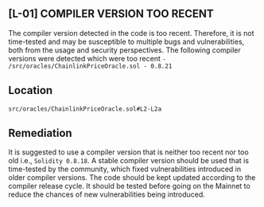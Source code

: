 ## [L-01] COMPILER VERSION TOO RECENT
The compiler version detected in the code is too recent. 
Therefore, it is not time-tested and may be susceptible to multiple bugs and vulnerabilities, both from the usage and security perspectives. 
The following compiler versions were detected which were too recent `- /src/oracles/ChainlinkPriceOracle.sol - 0.8.21`
## Location
`src/oracles/ChainlinkPriceOracle.sol#L2-L2a`
## Remediation
It is suggested to use a compiler version that is neither too recent nor too old i.e., `Solidity 0.8.18`. 
A stable compiler version should be used that is time-tested by the community, which fixed vulnerabilities introduced in older compiler versions.
The code should be kept updated according to the compiler release cycle. 
It should be tested before going on the Mainnet to reduce the chances of new vulnerabilities being introduced.